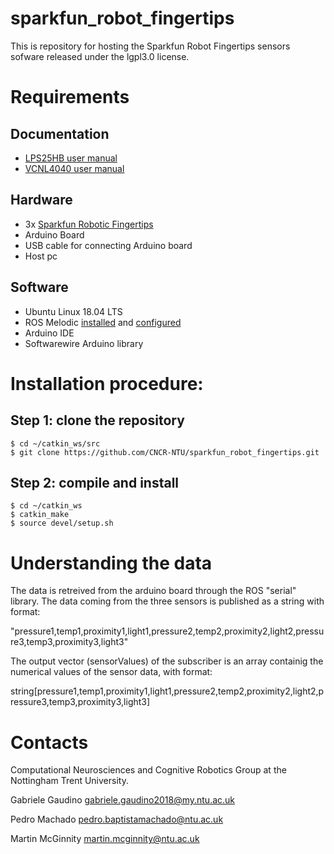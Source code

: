 # sparkfun_robot_fingertips

This is repository for hosting the Sparkfun Robot Fingertips sensors sofware released under the lgpl3.0 license.

# Requirements

## Documentation
* [LPS25HB user manual](https://github.com/CNCR-NTU/sparkfun_robot_fingetips/blob/master/doc/LPS25HB.pdf)
* [VCNL4040 user manual](https://github.com/CNCR-NTU/sparkfun_robot_fingetips/blob/master/doc/vcnl4040.pdf)

## Hardware
* 3x [Sparkfun Robotic Fingertips](https://www.sparkfun.com/products/14687)
* Arduino Board
* USB cable for connecting Arduino board
* Host pc

## Software
* Ubuntu Linux 18.04 LTS
* ROS Melodic [installed](http://wiki.ros.org/melodic/Installation/Ubuntu) and [configured](http://wiki.ros.org/ROS/Tutorials/InstallingandConfiguringROSEnvironment)
* Arduino IDE
* Softwarewire Arduino library

# Installation procedure:
## Step 1: clone the repository
```
$ cd ~/catkin_ws/src
$ git clone https://github.com/CNCR-NTU/sparkfun_robot_fingertips.git
```
## Step 2: compile and install
```
$ cd ~/catkin_ws
$ catkin_make
$ source devel/setup.sh
```

# Understanding the data
The data is retreived from the arduino board through the ROS "serial" library. The data coming from the three sensors is published as a string with format:

"pressure1,temp1,proximity1,light1,pressure2,temp2,proximity2,light2,pressure3,temp3,proximity3,light3"

The output vector (sensorValues) of the subscriber is an array containig the numerical values of the sensor data, with format:

string[pressure1,temp1,proximity1,light1,pressure2,temp2,proximity2,light2,pressure3,temp3,proximity3,light3]



# Contacts
Computational Neurosciences and Cognitive Robotics Group at the Nottingham Trent University.

Gabriele Gaudino <gabriele.gaudino2018@my.ntu.ac.uk>

Pedro Machado <pedro.baptistamachado@ntu.ac.uk>

Martin McGinnity <martin.mcginnity@ntu.ac.uk>
